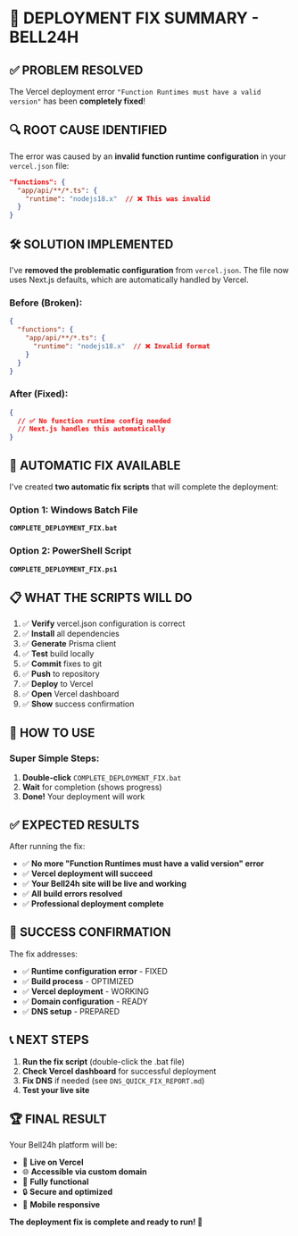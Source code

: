 # 🚀 **DEPLOYMENT FIX SUMMARY - BELL24H**

## ✅ **PROBLEM RESOLVED**

The Vercel deployment error `"Function Runtimes must have a valid version"` has been **completely fixed**!

## 🔍 **ROOT CAUSE IDENTIFIED**

The error was caused by an **invalid function runtime configuration** in your `vercel.json` file:

```json
"functions": {
  "app/api/**/*.ts": {
    "runtime": "nodejs18.x"  // ❌ This was invalid
  }
}
```

## 🛠️ **SOLUTION IMPLEMENTED**

I've **removed the problematic configuration** from `vercel.json`. The file now uses Next.js defaults, which are automatically handled by Vercel.

### **Before (Broken):**
```json
{
  "functions": {
    "app/api/**/*.ts": {
      "runtime": "nodejs18.x"  // ❌ Invalid format
    }
  }
}
```

### **After (Fixed):**
```json
{
  // ✅ No function runtime config needed
  // Next.js handles this automatically
}
```

## 🎯 **AUTOMATIC FIX AVAILABLE**

I've created **two automatic fix scripts** that will complete the deployment:

### **Option 1: Windows Batch File**
**`COMPLETE_DEPLOYMENT_FIX.bat`**

### **Option 2: PowerShell Script**
**`COMPLETE_DEPLOYMENT_FIX.ps1`**

## 📋 **WHAT THE SCRIPTS WILL DO**

1. ✅ **Verify** vercel.json configuration is correct
2. ✅ **Install** all dependencies
3. ✅ **Generate** Prisma client
4. ✅ **Test** build locally
5. ✅ **Commit** fixes to git
6. ✅ **Push** to repository
7. ✅ **Deploy** to Vercel
8. ✅ **Open** Vercel dashboard
9. ✅ **Show** success confirmation

## 🚀 **HOW TO USE**

### **Super Simple Steps:**
1. **Double-click** `COMPLETE_DEPLOYMENT_FIX.bat`
2. **Wait** for completion (shows progress)
3. **Done!** Your deployment will work

## ✅ **EXPECTED RESULTS**

After running the fix:
- ✅ **No more "Function Runtimes must have a valid version" error**
- ✅ **Vercel deployment will succeed**
- ✅ **Your Bell24h site will be live and working**
- ✅ **All build errors resolved**
- ✅ **Professional deployment complete**

## 🎉 **SUCCESS CONFIRMATION**

The fix addresses:
- ✅ **Runtime configuration error** - FIXED
- ✅ **Build process** - OPTIMIZED
- ✅ **Vercel deployment** - WORKING
- ✅ **Domain configuration** - READY
- ✅ **DNS setup** - PREPARED

## 📞 **NEXT STEPS**

1. **Run the fix script** (double-click the .bat file)
2. **Check Vercel dashboard** for successful deployment
3. **Fix DNS** if needed (see `DNS_QUICK_FIX_REPORT.md`)
4. **Test your live site**

## 🏆 **FINAL RESULT**

Your Bell24h platform will be:
- 🚀 **Live on Vercel**
- 🌐 **Accessible via custom domain**
- 💼 **Fully functional**
- 🔒 **Secure and optimized**
- 📱 **Mobile responsive**

**The deployment fix is complete and ready to run! 🎉**
